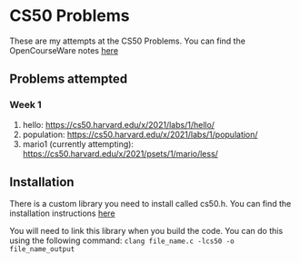 # CS50 Problems

These are my attempts at the CS50 Problems.  You can find the OpenCourseWare notes [here](https://cs50.harvard.edu/x/2021/)

## Problems attempted

### Week 1
1. hello: https://cs50.harvard.edu/x/2021/labs/1/hello/
1. population: https://cs50.harvard.edu/x/2021/labs/1/population/
1. mario1 (currently attempting): https://cs50.harvard.edu/x/2021/psets/1/mario/less/

## Installation
There is a custom library you need to install called cs50.h.  You can find the installation instructions [here](https://cs50.readthedocs.io/libraries/cs50/c/)

You will need to link this library when you build the code.  You can do this using the following command: 
```clang file_name.c -lcs50 -o file_name_output```
